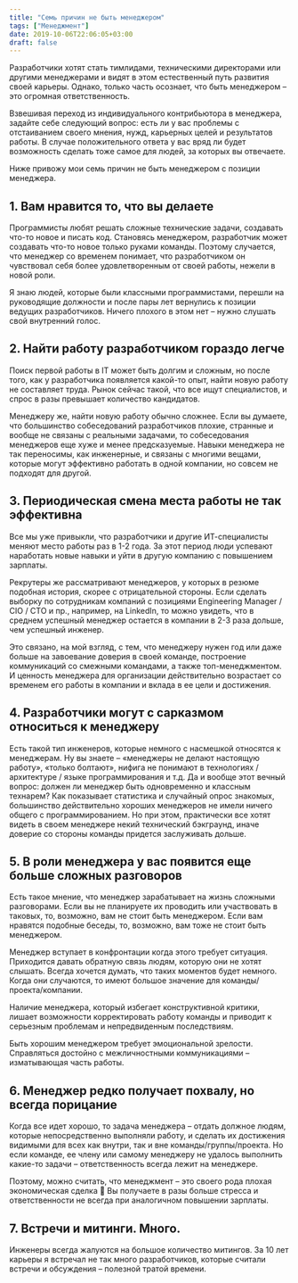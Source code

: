 ```yaml
---
title: "Семь причин не быть менеджером"
tags: ["Менеджмент"]
date: 2019-10-06T22:06:05+03:00
draft: false
---
```


Разработчики хотят стать тимлидами, техническими директорами или другими менеджерами и видят в
этом естественный путь развития своей карьеры. Однако, только часть осознает, что быть менеджером
– это огромная ответственность.

Взвешивая переход из индивидуального контрибьютора в менеджера, задайте себе следующий вопрос:
есть ли у вас проблемы с отстаиванием своего мнения, нужд, карьерных целей и результатов работы.
В случае положительного ответа у вас вряд ли будет возможность сделать тоже самое для людей,
за которых вы отвечаете.

Ниже привожу мои семь причин не быть менеджером с позиции менеджера.

<!--more-->

## 1. Вам нравится то, что вы делаете

Программисты любят решать сложные технические задачи, создавать что-то новое и писать код.
Становясь менеджером, разработчик может создавать что-то новое только руками команды.
Поэтому случается, что менеджер со временем понимает, что разработчиком он чувствовал себя более
удовлетворенным от своей работы, нежели в новой роли.

Я знаю людей, которые были классными программистами, перешли на руководящие должности и после
пары лет вернулись к позиции ведущих разработчиков. Ничего плохого в этом нет – нужно слушать свой
внутренний голос.

## 2. Найти работу разработчиком гораздо легче

Поиск первой работы в IT может быть долгим и сложным, но после того, как у разработчика появляется
какой-то опыт, найти новую работу не составляет труда. Рынок сейчас такой, что все ищут специалистов,
и спрос в разы превышает количество кандидатов.

Менеджеру же, найти новую работу обычно сложнее. Если вы думаете, что большинство собеседований
разработчиков плохие, странные и вообще не связаны с реальными задачами, то собеседования менеджеров
еще хуже и менее предсказуемые. Навыки менеджера не так переносимы, как инженерные, и связаны с
многими вещами, которые могут эффективно работать в одной компании, но совсем не подходят для другой.

## 3. Периодическая смена места работы не так эффективна

Все мы уже привыкли, что разработчики и другие ИТ-специалисты меняют место работы раз в 1-2 года.
За этот период люди успевают наработать новые навыки и уйти в другую компанию с повышением зарплаты.

Рекрутеры же рассматривают менеджеров, у которых в резюме подобная история, скорее с отрицательной стороны.
Если сделать выборку по сотрудникам компаний с позициями Engineering Manager / CIO / CTO и пр.,
например, на LinkedIn, то можно увидеть, что в среднем успешный менеджер остается в компании в 2-3
раза дольше, чем успешный инженер.

Это связано, на мой взгляд, с тем, что менеджеру нужен год или даже больше на завоевание доверия в
своей команде, построение коммуникаций со смежными командами, а также топ-менеджментом.
И ценность менеджера для организации действительно возрастает со временем его работы в компании и
вклада в ее цели и достижения.

## 4. Разработчики могут с сарказмом относиться к менеджеру

Есть такой тип инженеров, которые немного с насмешкой относятся к менеджерам.
Ну вы знаете – «менеджеры не делают настоящую работу», «только болтают», нифига не понимают в
технологиях / архитектуре / языке программирования и т.д. Да и вообще этот вечный вопрос: должен ли
менеджер быть одновременно и классным технарем? Как показывает статистика и случайный опрос знакомых,
большинство действительно хороших менеджеров не имели ничего общего с программированием.
Но при этом, практически все хотят видеть в своем менеджере некий технический бэкграунд, иначе
доверие со стороны команды придется заслуживать дольше.

## 5. В роли менеджера у вас появится еще больше сложных разговоров

Есть такое мнение, что менеджер зарабатывает на жизнь сложными разговорами.
Если вы не планируете их проводить или участвовать в таковых, то, возможно, вам не стоит быть менеджером.
Если вам нравятся подобные беседы, то, возможно, вам тоже не стоит быть менеджером.

Менеджер вступает в конфронтации когда этого требует ситуация. Приходится давать обратную связь
людям, которую они не хотят слышать. Всегда хочется думать, что таких моментов будет немного.
Когда они случаются, то имеют большое значение для команды/проекта/компании.

Наличие менеджера, который избегает конструктивной критики, лишает возможности корректировать
работу команды и приводит к серьезным проблемам и непредвиденным последствиям.

Быть хорошим менеджером требует эмоциональной зрелости.
Справляться достойно с межличностными коммуникациями – изматывающая часть работы.

## 6. Менеджер редко получает похвалу, но всегда порицание

Когда все идет хорошо, то задача менеджера – отдать должное людям, которые непосредственно
выполняли работу, и сделать их достижения видимыми для всех как внутри, так и вне
команды/группы/проекта. Но если команде, ее члену или самому менеджеру не удалось выполнить
какие-то задачи – ответственность всегда лежит на менеджере.

Поэтому, можно считать, что менеджмент – это своего рода плохая экономическая сделка 🙂
Вы получаете в разы больше стресса и ответственности не всегда при аналогичном повышении зарплаты.

## 7. Встречи и митинги. Много.

Инженеры всегда жалуются на большое количество митингов.
За 10 лет карьеры я встречал не так много разработчиков, которые считали встречи и
обсуждения – полезной тратой времени.
